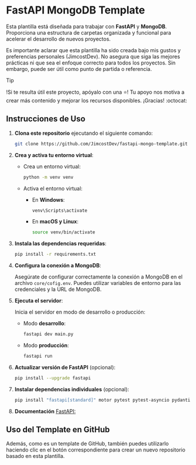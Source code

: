 # FastAPI MongoDB Template
Esta plantilla está diseñada para trabajar con **FastAPI** y **MongoDB**. Proporciona una estructura de carpetas organizada y funcional para acelerar el desarrollo de nuevos proyectos. 

Es importante aclarar que esta plantilla ha sido creada bajo mis gustos y preferencias personales (JimcostDev). No asegura que siga las mejores prácticas ni que sea el enfoque correcto para todos los proyectos. Sin embargo, puede ser útil como punto de partida o referencia.

> [!TIP] 
> !Si te resulta útil este proyecto, apóyalo con una ⭐! Tu apoyo nos motiva a crear más contenido y mejorar los recursos disponibles. ¡Gracias! :octocat:

## Instrucciones de Uso

1. **Clona este repositorio** ejecutando el siguiente comando:

    ```bash
    git clone https://github.com/JimcostDev/fastapi-mongo-template.git
    ```

2. **Crea y activa tu entorno virtual**:

    - Crea un entorno virtual:

        ```bash
        python -m venv venv
        ```

    - Activa el entorno virtual:

        - En **Windows**:

            ```bash
            venv\Scripts\activate
            ```

        - En **macOS y Linux**:

            ```bash
            source venv/bin/activate
            ```

3. **Instala las dependencias requeridas**:

    ```bash
    pip install -r requirements.txt
    ```

4. **Configura la conexión a MongoDB**:

    Asegúrate de configurar correctamente la conexión a MongoDB en el archivo `core/cofig.env`. Puedes utilizar variables de entorno para las credenciales y la URL de MongoDB.

5. **Ejecuta el servidor**:

    Inicia el servidor en modo de desarrollo o producción:

    - Modo **desarrollo**:

        ```bash
        fastapi dev main.py
        ```

    - Modo **producción**:

        ```bash
        fastapi run
        ```

6. **Actualizar versión de FastAPI** (opcional):

    ```bash
    pip install --upgrade fastapi
    ```

7. **Instalar dependencias individuales** (opcional):

    ```bash
    pip install "fastapi[standard]" motor pytest pytest-asyncio pydantic-settings
    ```
8. **Documentación** [FastAPI:](https://fastapi.tiangolo.com/#requirements)
## Uso del Template en GitHub
Además, como es un template de GitHub, también puedes utilizarlo haciendo clic en el botón correspondiente para crear un nuevo repositorio basado en esta plantilla.
